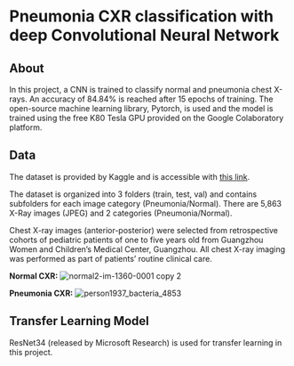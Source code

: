 # Pneumonia CXR classification with deep Convolutional Neural Network
## About
In this project, a CNN is trained to classify normal and pneumonia chest X-rays. An accuracy of 84.84% is reached after 15 epochs of training. The open-source machine learning library, Pytorch, is used and the model is trained using the free K80 Tesla GPU provided on the Google Colaboratory platform.

## Data
The dataset is provided by Kaggle and is accessible with [this link](https://www.kaggle.com/paultimothymooney/chest-xray-pneumonia).

The dataset is organized into 3 folders (train, test, val) and contains subfolders for each image category (Pneumonia/Normal). There are 5,863 X-Ray images (JPEG) and 2 categories (Pneumonia/Normal).

Chest X-ray images (anterior-posterior) were selected from retrospective cohorts of pediatric patients of one to five years old from Guangzhou Women and Children’s Medical Center, Guangzhou. All chest X-ray imaging was performed as part of patients’ routine clinical care.

**Normal CXR:**
![normal2-im-1360-0001 copy 2](https://user-images.githubusercontent.com/44185972/50142754-d375f480-02e5-11e9-87a6-087e83c79f24.jpeg)

**Pneumonia CXR:**
![person1937_bacteria_4853](https://user-images.githubusercontent.com/44185972/50142898-294a9c80-02e6-11e9-99c6-d59b891d5b22.jpeg)






## Transfer Learning Model
ResNet34 (released by Microsoft Research) is used for transfer learning in this project. 
